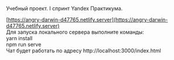 Учебный проект. I спринт Yandex Практикума.

[https://angry-darwin-d47765.netlify.server](https://angry-darwin-d47765.netlify.server)
<br/>
Для запуска локального сервера выполните команды:
<br/>
yarn install
<br/>
npm run serve
<br/>
Чат будет работать по адресу http://localhost:3000/index.html